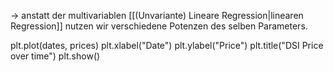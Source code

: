 
-> anstatt der multivariablen [[(Unvariante) Lineare Regression|linearen Regression]] nutzen wir verschiedene Potenzen des selben Parameters.

plt.plot(dates, prices)
plt.xlabel("Date")
plt.ylabel("Price")
plt.title("DSI Price over time")
plt.show()